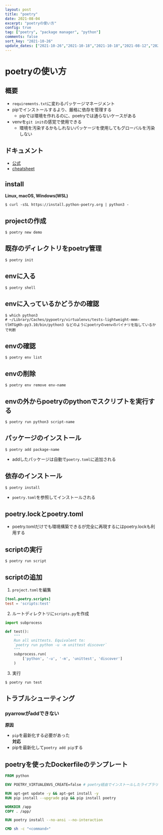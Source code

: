 ```yaml
---
layout: post
title: "poetry"
date: 2021-08-04
excerpt: "poetryの使い方"
config: true
tag: ["poetry", "package manager", "python"]
comments: false
sort_key: "2021-10-26"
update_dates: ["2021-10-26","2021-10-18","2021-10-18","2021-08-12","2021-08-04"]
---
```


# poetryの使い方

## 概要
 - `requirements.txt`に変わるパッケージマネージメント
 - pipでインストールするより、厳格に依存を管理する
   - pipでは環境を作れるのに、poetryでは通らないケースがある
 - venvを`git init`の感覚で使用できる
   - 環境を汚染するかもしれないパッケージを使用してもグローバルを汚染しない

## ドキュメント
 - [公式](https://python-poetry.org/docs/)
 - [cheatsheet](https://gist.github.com/CarlosDomingues/b88df15749af23a463148bd2c2b9b3fb)

## install

**Linux, macOS, Windows(WSL)**
```console
$ curl -sSL https://install.python-poetry.org | python3 -
```

## projectの作成

```console
$ poetry new demo
```

## 既存のディレクトリをpoetry管理

```console
$ poetry init
```

## envに入る

```console
$ poetry shell
```

## envに入っているかどうかの確認

```console
$ which python3
# ~/Library/Caches/pypoetry/virtualenvs/tests-lightweight-mmm-tlHTGgKh-py3.10/bin/python3 などのようにpoetryのvenvのバイナリを指しているかで判断
```

## envの確認

```console
$ poetry env list
```

## envの削除

```console
$ poetry env remove env-name
```

## envの外からpoetryのpythonでスクリプトを実行する

```console
$ poetry run python3 script-name
```

## パッケージのインストール

```console
$ poetry add package-name
```
 - addしたパッケージは自動で`poetry.toml`に追加される

## 依存のインストール

```console
$ poetry install
```
 - `poetry.toml`を参照してインストールされる

## poetry.lockとpoetry.toml
 - poetry.tomlだけでも環境構築できるが完全に再現するにはpoetry.lockも利用する


## scriptの実行

```console
$ poetry run script
```

## scriptの追加

 1. `project.toml`を編集

```toml
[tool.poetry.scripts]
test = 'scripts:test'
```

 2. ルートディレクトリに`scripts.py`を作成

```python
import subprocess

def test():
    """
    Run all unittests. Equivalent to:
    `poetry run python -u -m unittest discover`
    """
    subprocess.run(
        ['python', '-u', '-m', 'unittest', 'discover']
    )
```

 3. 実行

```console
$ poetry run test
```

## トラブルシューティング

### pyarrowがaddできない

**原因**  
 - `pip`を最新化する必要があった  
**対応**  
 - pipを最新化して`poetry add pip`する


## poetryを使ったDockerfileのテンプレート

```dockerfile
FROM python

ENV POETRY_VIRTUALENVS_CREATE=false # poetry経由でインストールしたライブラリを参照可能にするのに必要

RUN apt-get update -y && apt-get install -y
RUN pip install --upgrade pip && pip install poetry

WORKDIR /app
COPY . /app/

RUN poetry install --no-ansi --no-interaction

CMD sh -c "<command>"
```
